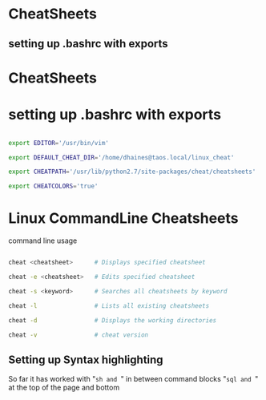 # CheatSheets

## setting up .bashrc with exports

<h1>CheatSheets

# setting up .bashrc with exports

```sh

export EDITOR='/usr/bin/vim'

export DEFAULT_CHEAT_DIR='/home/dhaines@taos.local/linux_cheat'

export CHEATPATH='/usr/lib/python2.7/site-packages/cheat/cheatsheets'

export CHEATCOLORS='true'

```

# Linux CommandLine Cheatsheets
command line usage

```sh

cheat <cheatsheet>      # Displays specified cheatsheet

cheat -e <cheatsheet>   # Edits specified cheatsheet

cheat -s <keyword>      # Searches all cheatsheets by keyword

cheat -l                # Lists all existing cheatsheets

cheat -d                # Displays the working directories

cheat -v                # cheat version

```

## Setting up Syntax highlighting
 So far it has worked with 
  "```sh and ```" in between command blocks
  "```sql and ```" at the top of the page and bottom
